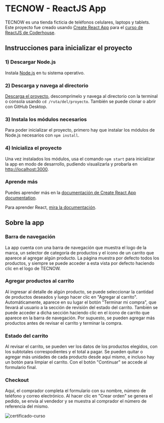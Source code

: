 # TECNOW - ReactJS App

TECNOW es una tienda ficticia de teléfonos celulares, laptops y tablets.
Este proyecto fue creado usando [Create React App](https://github.com/facebook/create-react-app) para el [curso de ReactJS de Coderhouse](https://www.coderhouse.com/online/reactjs).

## Instrucciones para inicializar el proyecto

### 1) Descargar Node.js
Instala [Node.js](https://nodejs.org/) en tu sistema operativo.

### 2) Descarga y navega al directorio
[Descarga el proyecto](https://github.com/cirmialexis/coderhouse-react-project/archive/refs/heads/main.zip), descomprímelo y navega al directorio con la terminal o consola usando `cd /ruta/del/proyecto`. También se puede clonar o abrir con GitHub Desktop.

### 3) Instala los módulos necesarios
Para poder inicializar el proyecto, primero hay que instalar los módulos de Node.js necesarios con `npm install`.

### 4) Inicializa el proyecto
Una vez instalados los módulos, usa el comando `npm start` para inicializar la app en modo de desarrollo, pudiendo visualizarla y probarla en [http://localhost:3000](http://localhost:3000).

### Aprende más
Puedes aprender más en la [documentación de Create React App documentation](https://facebook.github.io/create-react-app/docs/getting-started).

Para aprender React, [mira la documentación](https://reactjs.org/).


## Sobre la app

### Barra de navegación
La app cuenta con una barra de navegación que muestra el logo de la marca, un selector de categoría de productos y el ícono de un carrito que aparece al agregar algún producto. La página muestra por defecto todos los productos, y siempre se puede acceder a esta vista por defecto haciendo clic en el logo de TECNOW.

### Agregar productos al carrito
Al ingresar al detalle de algún producto, se puede seleccionar la cantidad de productos deseados y luego hacer clic en "Agregar al carrito". Automáticamente, aparece en su lugar el botón "Terminar mi compra", que llevará al usuario a la sección de revisión del estado del carrito. También se puede acceder a dicha sección haciendo clic en el ícono de carrito que aparece en la barra de navegación. Por supuesto, se pueden agregar más productos antes de revisar el carrito y terminar la compra.

### Estado del carrito
Al revisar el carrito, se pueden ver los datos de los productos elegidos, con los subtotales correspodientes y el total a pagar. Se pueden quitar o agregar más unidades de cada producto desde aquí mismo, e incluso hay un botón para limpiar el carrito. Con el botón "Continuar" se accede al formulario final.

### Checkout
Aquí, el comprador completa el formulario con su nombre, número de teléfono y correo electrónico. Al hacer clic en "Crear orden" se genera el pedido, se envía al vendedor y se muestra al comprador el número de referencia del mismo.

![certificado-curso](https://github.com/cirmialexis/coderhouse-react-project/assets/1320538/8668ae46-5aa6-4de0-9dd3-c3beedbe1ea8)
